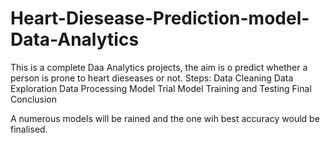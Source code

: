 # Heart-Diesease-Prediction-model-Data-Analytics
This is a complete Daa Analytics projects, the aim is o predict whether a person is prone to heart dieseases or not.
Steps:
Data Cleaning
Data Exploration
Data Processing
Model Trial
Model Training and Testing
Final Conclusion

A numerous models will be rained and the one wih best accuracy would be finalised.